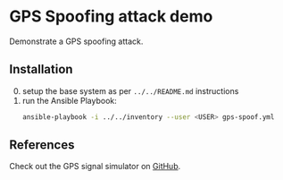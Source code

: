 # GPS Spoofing attack demo
Demonstrate a GPS spoofing attack.

## Installation
0. setup the base system as per `../../README.md` instructions
1. run the Ansible Playbook:
   ```sh
   ansible-playbook -i ../../inventory --user <USER> gps-spoof.yml
   ```

## References
Check out the GPS signal simulator on [GitHub](https://github.com/osqzss/gps-sdr-sim).
